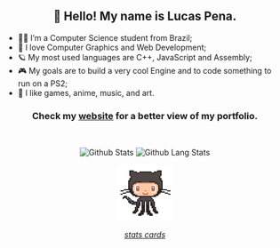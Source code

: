 <!-- ### <img src="https://github.githubassets.com/images/mona-whisper.gif" width="45"> Hello there! -->

<!--<hr>

<!--![Lucas Pena](https://github.com/lucpena/lucpena/blob/master/me.jpg) -->

<!--
**lucpena/lucpena** is a ✨ _special_ ✨ repository because its `README.md` (this file) appears on your GitHub profile.

Here are some ideas to get you started:

- 🔭 I’m currently working on ...
- 🌱 I’m currently learning ...
- 👯 I’m looking to collaborate on ...
- 🤔 I’m looking for help with ...
- 💬 Ask me about ...
- 📫 How to reach me: ...
- 😄 Pronouns: ...
- ⚡ Fun fact: ...
-->
<h2 align="center">👋 Hello! My name is Lucas Pena.</h2>


- 👨‍💻 I’m a Computer Science student from Brazil;
- 🎥 I love Computer Graphics and Web Development;
- 🪐 My most used languages are C++, JavaScript and Assembly;
- 🎮 My goals are to build a very cool Engine and to code something to run on a PS2;
- 🎨 I like games, anime, music, and art.

<h3 align="center"> Check my <a href="https://www.lucaspena.dev">website</a> for a better view of my portfolio.</h3>

<br>


<p align="center">
    <img src="https://github-readme-stats.vercel.app/api?username=lucpena&show_icons=true&theme=synthwave" alt="Github Stats" width="420"/>
    <img src="https://github-readme-stats.vercel.app/api/top-langs/?username=lucpena&layout=compact&theme=synthwave" alt="Github Lang Stats" width="353">
</p>

<p align="center">
    <img src="https://github.com/lucpena/lucpena/blob/master/octocat-anime.gif" alt="Octocat" width="100">
</p>

*<p align="center">[stats cards](https://github.com/anuraghazra/github-readme-stats)</p>*
